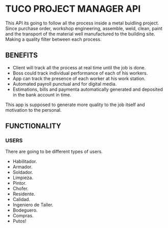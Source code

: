 # TUCO PROJECT MANAGER API

This API its going to follow all the process inside a metal buidling project. Since purchase order, workshop engineering, assemble, weld, clean, paint and the transport of the material well manufactured to the building site. Making a quality filter between each process.


## BENEFITS

- Client will track all the process at real time until the job is done.
- Boss could track individual performance of each of his workers.
- App can track the presence of each worker at his work station.
- Automated payroll punctual and for digital media.
- Estimations, bills and paymenta automatically generated and deposited in the bank account in time.

This app is supposed to generate more quality to the job itself and motivation to the personal.

## FUNCTIONALITY

### USERS 
There are going to be different types of users. 
- Habilitador.
- Armador.
- Soldador.
- Limpieza.
- Pintor.
- Chofer.
- Residente.
- Calidad.
- Ingeniero de Taller.
- Bodeguero. 
- Compras.
- Putos!